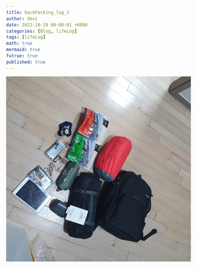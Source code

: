 ```yaml
---
title: backPacking_log_1
author: dexi
date: 2022-10-20 00:00:01 +0800
categories: [Blog, lifeLog]
tags: [lifeLog]
math: true
mermaid: true
futrue: true
published: true
---
```


![blogbk1_img1](./img/blogbk1/blogbk1_img1.jpeg)
